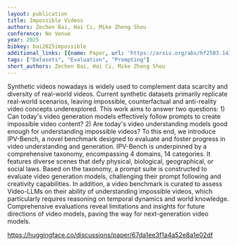 ```yaml
---
layout: publication
title: Impossible Videos
authors: Zechen Bai, Hai Ci, Mike Zheng Shou
conference: No Venue
year: 2025
bibkey: bai2025impossible
additional_links: [{name: Paper, url: 'https://arxiv.org/abs/hf2503.14378'}]
tags: ["Datasets", "Evaluation", "Prompting"]
short_authors: Zechen Bai, Hai Ci, Mike Zheng Shou
---
```

Synthetic videos nowadays is widely used to complement data scarcity and diversity of real-world videos. Current synthetic datasets primarily replicate real-world scenarios, leaving impossible, counterfactual and anti-reality video concepts underexplored. This work aims to answer two questions: 1) Can today's video generation models effectively follow prompts to create impossible video content? 2) Are today's video understanding models good enough for understanding impossible videos? To this end, we introduce IPV-Bench, a novel benchmark designed to evaluate and foster progress in video understanding and generation. IPV-Bench is underpinned by a comprehensive taxonomy, encompassing 4 domains, 14 categories. It features diverse scenes that defy physical, biological, geographical, or social laws. Based on the taxonomy, a prompt suite is constructed to evaluate video generation models, challenging their prompt following and creativity capabilities. In addition, a video benchmark is curated to assess Video-LLMs on their ability of understanding impossible videos, which particularly requires reasoning on temporal dynamics and world knowledge. Comprehensive evaluations reveal limitations and insights for future directions of video models, paving the way for next-generation video models.

https://huggingface.co/discussions/paper/67da1ee3f1a4a52e8a1e02df